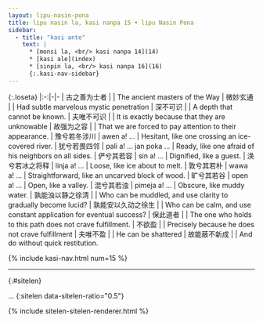 ```yaml
---
layout: lipu-nasin-pona
title: lipu nasin la, kasi nanpa 15 • lipu Nasin Pona
sidebar:
  - title: "kasi ante"
    text: |
      * [monsi la, <br/> kasi nanpa 14](14)
      * [kasi ale](index)
      * [sinpin la, <br/> kasi nanpa 16](16)
      {:.kasi-nav-sidebar}
---
```


{:.loseta}
|:-:|-|-
| 古之善为士者       |  | The ancient masters of the Way
| 微妙玄通           |  | Had subtle marvelous mystic penetration
| 深不可识           |  | A depth that cannot be known.
| 夫唯不可识         |  | It is exactly because that they are unknowable
| 故强为之容         |  | That we are forced to pay attention to their appearance.
| 豫兮若冬涉川       | awen a! ...  | Hesitant, like one crossing an ice-covered river.
| 犹兮若畏四邻       | pali a! ... jan poka ... | Ready, like one afraid of his neighbors on all sides.
| 俨兮其若容         | sin a! ... | Dignified, like a guest.
| 涣兮若冰之将释     | linja a! ... | Loose, like ice about to melt.
| 敦兮其若朴         | wawa a! ... | Straightforward, like an uncarved block of wood.
| 旷兮其若谷         | open a! ... | Open, like a valley.
| 混兮其若浊         | pimeja a! ... | Obscure, like muddy water.
| 孰能浊以静之徐清   |  | Who can be muddled, and use clarity to gradually become lucid?
| 孰能安以久动之徐生 |  | Who can be calm, and use constant application for eventual success?
| 保此道者           |  | The one who holds to this path does not crave fulfillment.
| 不欲盈             |  | Precisely because he does not crave fulfillment
| 夫唯不盈           |  | He can be shattered
| 故能蔽不新成       |  | And do without quick restitution.

{% include kasi-nav.html num=15 %}

-------
{:#sitelen}

...
{:sitelen data-sitelen-ratio="0.5"}

{% include sitelen-sitelen-renderer.html %}
